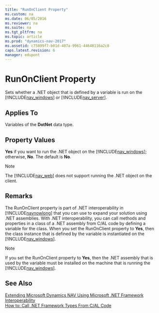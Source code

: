 ```yaml
---
title: "RunOnClient Property"
ms.custom: na
ms.date: 06/05/2016
ms.reviewer: na
ms.suite: na
ms.tgt_pltfrm: na
ms.topic: article
ms.prod: "dynamics-nav-2017"
ms.assetid: c75899f7-b01d-407a-9961-44648116a2c8
caps.latest.revision: 6
manager: edupont
---
```

# RunOnClient Property
Sets whether a .NET object that is defined by a variable is run on the [!INCLUDE[nav_windows](includes/nav_windows_md.md)] or [!INCLUDE[nav_server](includes/nav_server_md.md)].  

## Applies To  
 Variables of the **DotNet** data type.  

## Property Values  
 **Yes** if you want to run the .NET object on the [!INCLUDE[nav_windows](includes/nav_windows_md.md)]; otherwise, **No**. The default is **No**.  

> [!NOTE]  
>  The [!INCLUDE[nav_web](includes/nav_web_md.md)] does not support running the .NET object on the client.  

## Remarks  
 The RunOnClient property is part of .NET interoperability in [!INCLUDE[navnowlong](includes/navnowlong_md.md)] that you can use to expand your solution using .NET assemblies. With .NET interoperability, you can call methods and properties in a class of a .NET assembly from C/AL code by defining a variable for the class. When you set the RunOnClient property to **Yes**, then the class instance that is defined by the variable is instantiated on the [!INCLUDE[nav_windows](includes/nav_windows_md.md)].  

> [!NOTE]  
>  If you set the RunOnClient property to **Yes**, then the .NET assembly that is used by the variable must be installed on the machine that is running the [!INCLUDE[nav_windows](includes/nav_windows_md.md)].  

## See Also  
 [Extending Microsoft Dynamics NAV Using Microsoft .NET Framework Interoperability](Extending-Microsoft-Dynamics-NAV-Using-Microsoft-.NET-Framework-Interoperability.md)   
 [How to: Call .NET Framework Types From C/AL Code](How-to--Call-.NET-Framework-Types-From-C-AL-Code.md)
